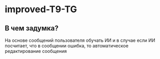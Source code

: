 # improved-T9-TG
## В чем задумка?
На основе сообщений пользователя обучать ИИ и в случае если ИИ посчитает, что в сообщении ошибка, то автоматическое редактирование сообщения